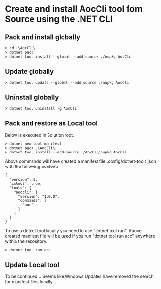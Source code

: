 # Create and install AocCli tool fom Source using the .NET CLI

## Pack and install globally
```
> cd .\AocCli\
> dotnet pack
> dotnet tool install --global --add-source ./nupkg AocCli
```

## Update globally
```
> dotnet tool update --global --add-source ./nupkg AocCli
```

## Uninstall globally
```
> dotnet tool uninstall -g AocCli
```


## Pack and restore as Local tool
Below is executed in Solution root.
```
> dotnet new tool-manifest
> dotnet pack .\AocCli\
> dotnet tool install --add-source ./AocCli/nupkg AocCli  
```
Above commands will have created a manifest file .config/dotnet-tools.json with the following content:
```
{
  "version": 1,
  "isRoot": true,
  "tools": {
    "aoccli": {
      "version": "1.0.0",
      "commands": [
        "aoc"
      ]
    }
  }
}
```
To use a dotnet tool locally you need to use "dotnet tool run".
Above created manifest file will be used if you run "dotnet tool run aoc" anywhere within the repository.
```
> dotnet tool run aoc
```

## Update Local tool
To be continued... Seems like Windows Updates have removed the search for manifest files locally...